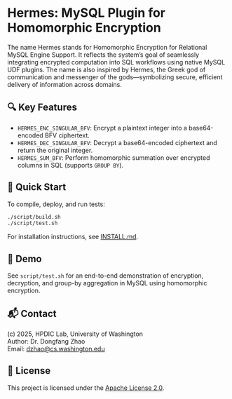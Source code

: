 # Hermes: MySQL Plugin for Homomorphic Encryption

The name Hermes stands for Homomorphic Encryption for Relational MySQL Engine Support. It reflects the system’s goal of seamlessly integrating encrypted computation into SQL workflows using native MySQL UDF plugins. The name is also inspired by Hermes, the Greek god of communication and messenger of the gods—symbolizing secure, efficient delivery of information across domains.

## 🔍 Key Features

- `HERMES_ENC_SINGULAR_BFV`: Encrypt a plaintext integer into a base64-encoded BFV ciphertext.
- `HERMES_DEC_SINGULAR_BFV`: Decrypt a base64-encoded ciphertext and return the original integer.
- `HERMES_SUM_BFV`: Perform homomorphic summation over encrypted columns in SQL (supports `GROUP BY`).

## 🚀 Quick Start

To compile, deploy, and run tests:

```bash
./script/build.sh
./script/test.sh
```

For installation instructions, see [INSTALL.md](./INSTALL.md).

## 🧪 Demo

See `script/test.sh` for an end-to-end demonstration of encryption, decryption, and group-by aggregation in MySQL using homomorphic encryption.

## 📬 Contact

(c) 2025, HPDIC Lab, University of Washington  
Author: Dr. Dongfang Zhao  
Email: <dzhao@cs.washington.edu>

## 📄 License

This project is licensed under the [Apache License 2.0](LICENSE).
